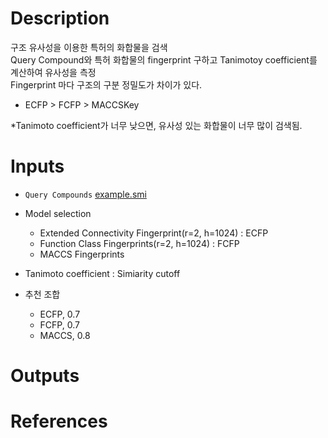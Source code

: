# Description 
구조 유사성을 이용한 특허의 화합물을 검색 \
Query Compound와 특허 화합물의 fingerprint 구하고 Tanimotoy coefficient를 계산하여 유사성을 측정 \
Fingerprint 마다 구조의 구분 정밀도가 차이가 있다.
 * ECFP > FCFP > MACCSKey

\*Tanimoto coefficient가 너무 낮으면, 유사성 있는 화합물이 너무 많이 검색됨.

# Inputs
 - `Query Compounds` [example.smi](https://docs.ad3.io/media/apps/chemical_patents/examples/input/example.smi)
 - Model selection
   - Extended Connectivity Fingerprint(r=2, h=1024) : ECFP
   - Function Class Fingerprints(r=2, h=1024) : FCFP
   - MACCS Fingerprints
 - Tanimoto coefficient : Simiarity cutoff

 - 추천 조합
   - ECFP, 0.7
   - FCFP, 0.7
   - MACCS, 0.8
# Outputs

# References
